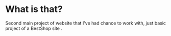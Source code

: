 # What is that?
Second main project of website that I've had chance to work with, just basic project of a BestShop site .

